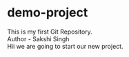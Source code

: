 # demo-project
This is my first Git Repository.
<br>
Author - Sakshi Singh
<br>
Hii we are going to start our new project.
